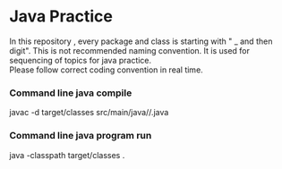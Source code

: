 <h1>Java Practice</h1>

In this repository , every package and class is starting with " _ and then digit". This is not recommended naming
convention. It is used for sequencing of topics for java practice.  
Please follow correct coding convention in real time.

<h3>Command line java compile</h3>
javac -d target/classes src/main/java/<package_name/(s)>/<classname>.java

<h3>Command line java program run</h3>
java -classpath target/classes <package_name.(s)>.<classname>
